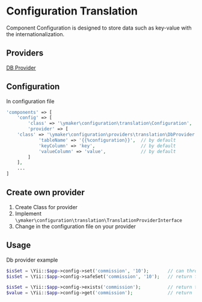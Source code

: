 Configuration Translation
=============
Component Configuration is designed to store data such as key-value with the internationalization.

Providers
---------
[DB Provider](docs/db-provider.md)

Configuration
-------------

In configuration file
```php
'components' => [
    'config' => [
        'class' => '\ymaker\configuration\translation\Configuration',
        'provider' => [
    'class' => '\ymaker\configuration\providers\translation\DbProvider',
            'tableName' => '{{%configuration}}',  // by default
            'keyColumn' => 'key',                 // by default
            'valueColumn' => 'value',             // by default
        ]
    ],
    ...
]
```
Create own provider
--------------------
1. Create Class for provider
2. Implement `\ymaker\configuration\translation\TranslationProviderInterface`
3. Change in the configuration file on your provider

Usage
-----

Db provider example
```php
$isSet = \Yii::$app->config->set('commission', '10');       // can throw an exception
$isSet = \Yii::$app->config->safeSet('commission', '10');   // return false if something went wrong

$isSet = \Yii::$app->config->exists('commission');          // return true if key exists
$value = \Yii::$app->config->get('commission');             // return '10';
``` 
